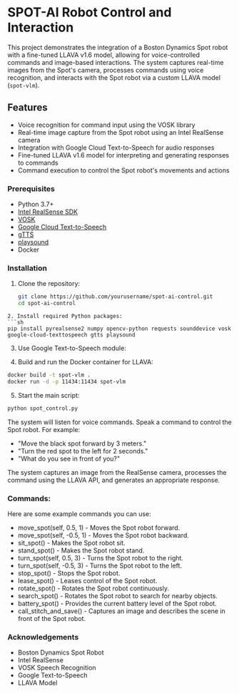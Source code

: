 # SPOT-AI Robot Control and Interaction

This project demonstrates the integration of a Boston Dynamics Spot robot with a fine-tuned LLAVA v1.6 model, allowing for voice-controlled commands and image-based interactions. The system captures real-time images from the Spot's camera, processes commands using voice recognition, and interacts with the Spot robot via a custom LLAVA model (`spot-vlm`).

## Features

- Voice recognition for command input using the VOSK library
- Real-time image capture from the Spot robot using an Intel RealSense camera
- Integration with Google Cloud Text-to-Speech for audio responses
- Fine-tuned LLAVA v1.6 model for interpreting and generating responses to commands
- Command execution to control the Spot robot's movements and actions

### Prerequisites

- Python 3.7+
- [Intel RealSense SDK](https://github.com/IntelRealSense/librealsense)
- [VOSK](https://github.com/alphacep/vosk-api)
- [Google Cloud Text-to-Speech](https://cloud.google.com/text-to-speech/docs/setup)
- [gTTS](https://gtts.readthedocs.io/en/latest/)
- [playsound](https://github.com/TaylorSMarks/playsound)
- Docker

### Installation

1. Clone the repository:

   ```sh
   git clone https://github.com/yourusername/spot-ai-control.git
   cd spot-ai-control
  ```
2. Install required Python packages:
```sh
pip install pyrealsense2 numpy opencv-python requests sounddevice vosk google-cloud-texttospeech gtts playsound
```

3. Use Google Text-to-Speech module:

4. Build and run the Docker container for LLAVA:

```sh
docker build -t spot-vlm .
docker run -d -p 11434:11434 spot-vlm
```

5. Start the main script:

```sh
python spot_control.py
```

The system will listen for voice commands. Speak a command to control the Spot robot. For example:

- "Move the black spot forward by 3 meters."
- "Turn the red spot to the left for 2 seconds."
- "What do you see in front of you?"

The system captures an image from the RealSense camera, processes the command using the LLAVA API, and generates an appropriate response.

### Commands: 

Here are some example commands you can use:

+ move_spot(self, 0.5, 1) - Moves the Spot robot forward.
+ move_spot(self, -0.5, 1) - Moves the Spot robot backward.
+ sit_spot() - Makes the Spot robot sit.
+ stand_spot() - Makes the Spot robot stand.
+ turn_spot(self, 0.5, 3) - Turns the Spot robot to the right.
+ turn_spot(self, -0.5, 3) - Turns the Spot robot to the left.
+ stop_spot() - Stops the Spot robot.
+ lease_spot() - Leases control of the Spot robot.
+ rotate_spot() - Rotates the Spot robot continuously.
+ search_spot() - Rotates the Spot robot to search for nearby objects.
+ battery_spot() - Provides the current battery level of the Spot robot.
+ call_stitch_and_save() - Captures an image and describes the scene in front of the Spot robot.

### Acknowledgements
+ Boston Dynamics Spot Robot
+ Intel RealSense
+ VOSK Speech Recognition
+ Google Text-to-Speech
+ LLAVA Model
